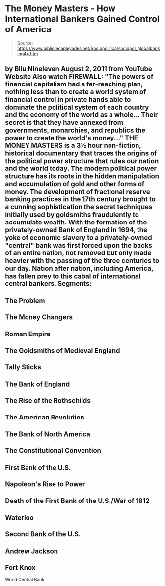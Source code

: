 # The Money Masters - How International Bankers Gained Control of America

> Source: https://www.bibliotecapleyades.net/Sociopolitica/sociopol_globalbanking44.htm

by
Bliu Nineleven
August 2, 2011
from
YouTube Website
Also watch
FIREWALL:
"The powers of financial capitalism had a
far-reaching plan, nothing less than to create a world system of
financial control in private hands able to dominate the political system
of each country and the economy of the world as a whole...
Their secret
is that they have annexed from governments, monarchies, and republics
the power to create the world's money..."
THE MONEY MASTERS is a 3½ hour
non-fiction, historical documentary that traces the origins of the political
power structure that rules our nation and the world today.
The modern
political power structure has its roots in the hidden manipulation and
accumulation of gold and other forms of money.
The development of fractional reserve banking
practices in the 17th century brought to a cunning sophistication the secret
techniques initially used by goldsmiths fraudulently to accumulate wealth.
With the formation of the privately-owned Bank of England in 1694, the yoke
of economic slavery to a privately-owned "central" bank was first forced
upon the backs of an entire nation, not removed but only made heavier with
the passing of the three centuries to our day.
Nation after nation, including America, has
fallen prey to this cabal of international central bankers.
Segments:
-
The Problem
-
The Money Changers
-
Roman Empire
-
The Goldsmiths of Medieval England
-
Tally Sticks
-
The Bank of England
-
The Rise of
the Rothschilds
-
The American Revolution
-
The Bank of North America
-
The Constitutional Convention
-
First Bank of the U.S.
-
Napoleon's Rise to Power
-
Death of the First Bank of the U.S./War
of 1812
-
Waterloo
-
Second Bank of the U.S.
-
Andrew Jackson
-
Fort Knox
-
World Central Bank
